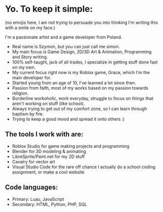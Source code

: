# Yo. To keep it simple:
(no emojis here, I am not trying to persuade you into thinking I'm writing this with a smile on my face.)

I'm a passionate artist and a game developer from Poland.
- Real name is Szymon, but you can just call me simon.
- My main focus is Game Design, 2D/3D Art & Animation, Programming and Story writing.
- 100% self-taught, jack of all trades, I specialize in getting stuff done fast on my own.
- My current focus right now is my Roblox game, Grace, which I'm the main developer for.
- Started young from an age of 10, I've learned a lot since then.
- Passion from faith, most of my works based on my passion towards religion.
- Borderline workoholic, work everyday, struggle to focus on things that aren't working on stuff (like school).
- Always trying to get out of my comfort zone, so I can learn through baptism by fire.
- Trying to keep a good mood and spread it onto others :)

## The tools I work with are:
- Roblox Studio for game making projects and programming
- Blender for 3D modeling & animating
- LibreSprite/Paint.net for my 2D stuff
- Cavalry for vector art
- Visual Studio Code for the rare off chance I actually do a school coding assignment, or make a cool website

## Code languages:
- Primary: Luau, JavaScript
- Secondary: HTML, Python, PHP, SQL
